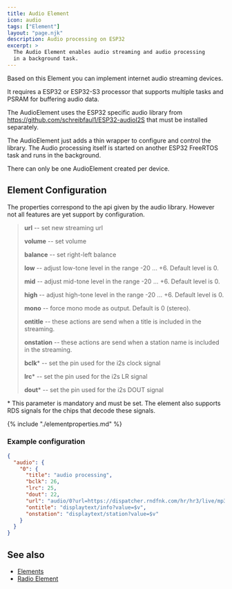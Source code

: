 ```yaml
---
title: Audio Element
icon: audio
tags: ["Element"]
layout: "page.njk"
description: Audio processing on ESP32
excerpt: >
  The Audio Element enables audio streaming and audio processing
  in a background task.
---
```


Based on this Element you can implement internet audio streaming devices.

It requires a ESP32 or ESP32-S3 processor that supports multiple tasks
and PSRAM for buffering audio data.

The AudioElement uses the ESP32 specific audio library from
<https://github.com/schreibfaul1/ESP32-audioI2S> that must be installed separately.

The AudioElement just adds a thin wrapper to configure and control the library. The Audio processing itself is started on another ESP32 FreeRTOS task and runs in the background.

There can only be one AudioElement created per device.


## Element Configuration

The properties correspond to the api given by the audio library.
However not all features are yet support by configuration.

> **url** -- set new streaming url
>
> **volume** -- set volume
>
> **balance** -- set right-left balance
>
> **low** -- adjust low-tone level in the range -20 ... +6. Default level is 0.
>
> **mid** -- adjust mid-tone level in the range -20 ... +6. Default level is 0.
>
> **high** -- adjust high-tone level in the range -20 ... +6. Default level is 0.
>
> **mono** -- force mono mode as output. Default is 0 (stereo).
>
> **ontitle** -- these actions are send when a title is included in the streaming.
>
> **onstation** -- these actions are send when a station name is included in the streaming.
>
> **bclk**\* -- set the pin used for the i2s clock signal
>
> **lrc**\* -- set the pin used for the i2s LR signal
>
> **dout**\* -- set the pin used for the i2s DOUT signal

\* This parameter is mandatory and must be set.
The element also supports RDS signals for the chips that decode these signals.

{% include "./elementproperties.md" %}

### Example configuration

``` json
{
  "audio": {
    "0": {
      "title": "audio processing",
      "bclk": 26,
      "lrc": 25,
      "dout": 22,
      "url": "audio/0?url=https://dispatcher.rndfnk.com/hr/hr3/live/mp3/high",
      "ontitle": "displaytext/info?value=$v",
      "onstation": "displaytext/station?value=$v"
    }
  }
}
```


## See also

* [Elements](/elements/index.md)
* [Radio Element](/elements/radio.md)
